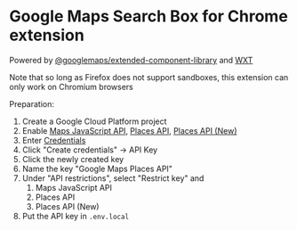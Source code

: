 # Google Maps Search Box for Chrome extension

Powered by [@googlemaps/extended-component-library](https://github.com/googlemaps/extended-component-library) and [WXT](https://github.com/wxt-dev/wxt)

Note that so long as Firefox does not support sandboxes, this extension can only work on Chromium browsers

Preparation:

1. Create a Google Cloud Platform project
2. Enable [Maps JavaScript API](https://console.cloud.google.com/apis/library/maps-backend.googleapis.com), [Places API](https://console.cloud.google.com/apis/library/places-backend.googleapis.com), [Places API (New)](https://console.cloud.google.com/apis/library/places.googleapis.com)
3. Enter [Credentials](https://console.cloud.google.com/apis/credentials)
4. Click "Create credentials" → API Key
5. Click the newly created key
6. Name the key "Google Maps Places API"
7. Under "API restrictions", select "Restrict key" and
   1. Maps JavaScript API
   2. Places API
   3. Places API (New)
8. Put the API key in `.env.local` 
